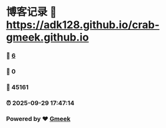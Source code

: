 # 博客记录 :link: https://adk128.github.io/crab-gmeek.github.io 
### :page_facing_up: [6](https://adk128.github.io/crab-gmeek.github.io/tag.html) 
### :speech_balloon: 0 
### :hibiscus: 45161 
### :alarm_clock: 2025-09-29 17:47:14 
### Powered by :heart: [Gmeek](https://github.com/Meekdai/Gmeek)
